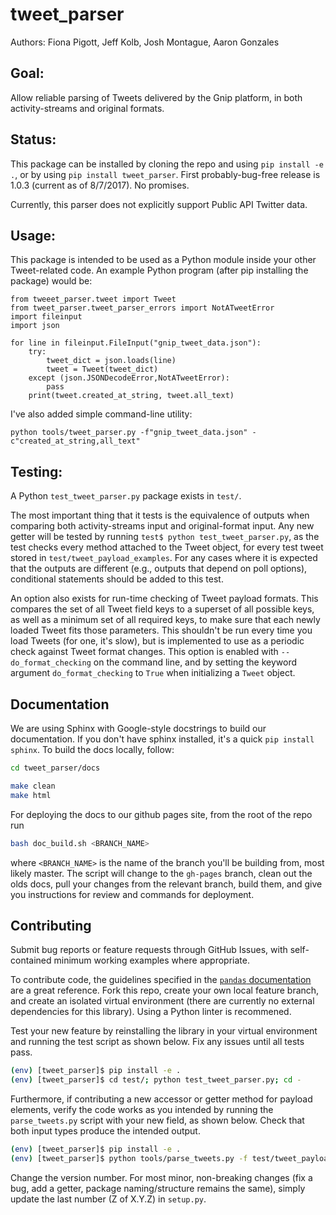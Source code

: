 # tweet_parser
Authors: Fiona Pigott, Jeff Kolb, Josh Montague, Aaron Gonzales

## Goal:
Allow reliable parsing of Tweets delivered by the Gnip platform, in both activity-streams and original formats. 

## Status:
This package can be installed by cloning the repo and using `pip install -e .`, or by using `pip install tweet_parser`. First probably-bug-free release is 1.0.3 (current as of 8/7/2017). No promises.

Currently, this parser does not explicitly support Public API Twitter data.

## Usage:
This package is intended to be used as a Python module inside your other Tweet-related code. An example Python program (after pip installing the package) would be:

```
from tweeet_parser.tweet import Tweet
from tweet_parser.tweet_parser_errors import NotATweetError
import fileinput
import json

for line in fileinput.FileInput("gnip_tweet_data.json"):
    try:
        tweet_dict = json.loads(line)
        tweet = Tweet(tweet_dict)
    except (json.JSONDecodeError,NotATweetError):
        pass
    print(tweet.created_at_string, tweet.all_text)
```

I've also added simple command-line utility:

```
python tools/tweet_parser.py -f"gnip_tweet_data.json" -c"created_at_string,all_text"
```

## Testing:
A Python `test_tweet_parser.py` package exists in `test/`. 

The most important thing that it tests is the equivalence of outputs when comparing both activity-streams input and original-format input. Any new getter will be tested by running `test$ python test_tweet_parser.py`, as the test checks every method attached to the Tweet object, for every test tweet stored in `test/tweet_payload_examples`. For any cases where it is expected that the outputs are different (e.g., outputs that depend on poll options), conditional statements should be added to this test.

An option also exists for run-time checking of Tweet payload formats. This compares the set of all Tweet field keys to a superset of all possible keys, as well as a minimum set of all required keys, to make sure that each newly loaded Tweet fits those parameters. This shouldn't be run every time you load Tweets (for one, it's slow), but is implemented to use as a periodic check against Tweet format changes. This option is enabled with `--do_format_checking` on the command line, and by setting the keyword argument `do_format_checking` to `True` when initializing a `Tweet` object.


## Documentation
We are using Sphinx with Google-style docstrings to build our documentation. If
you don't have sphinx installed, it's a quick `pip install sphinx`. 
To build the docs locally, follow:

```.bash
cd tweet_parser/docs

make clean
make html
```

For deploying the docs to our github pages site, from the root of the repo run

```.bash
bash doc_build.sh <BRANCH_NAME>
```

where `<BRANCH_NAME>` is the name of the branch you'll be building from, most likely master. The script will change to the `gh-pages` branch, clean out the olds docs, pull your changes from the relevant branch, build them, and give you instructions for review and commands for deployment.



## Contributing

Submit bug reports or feature requests through GitHub Issues, with self-contained minimum working examples where appropriate.   

To contribute code, the guidelines specified in the [`pandas` documentation](http://pandas.pydata.org/pandas-docs/stable/contributing.html#working-with-the-code) are a great reference. Fork this repo, create your own local feature branch, and create an isolated virtual environment (there are currently no external dependencies for this library). Using a Python linter is recommened. 

Test your new feature by reinstalling the library in your virtual environment and running the test script as shown below. Fix any issues until all tests pass. 

```bash
(env) [tweet_parser]$ pip install -e . 
(env) [tweet_parser]$ cd test/; python test_tweet_parser.py; cd - 
``` 

Furthermore, if contributing a new accessor or getter method for payload elements, verify the code works as you intended by running the `parse_tweets.py` script with your new field, as shown below. Check that both input types produce the intended output. 

```bash
(env) [tweet_parser]$ pip install -e . 
(env) [tweet_parser]$ python tools/parse_tweets.py -f test/tweet_payload_examples/activity_streams_examples.json -c <your new field> 
``` 

Change the version number. For most minor, non-breaking changes (fix a bug, add a getter, package naming/structure remains the same), simply update the last number (Z of X.Y.Z) in `setup.py`.
